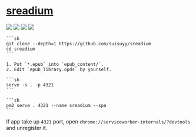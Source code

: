 # [sreadium](https://github.com/suisuyy/sreadium)

![](https://img.shields.io/github/license/suisuyy/sreadium?style=flat-square) ![](https://img.shields.io/github/last-commit/scillidan/sreadium/main?label=last%20commit%20(fork)&style=flat-square) ![](https://img.shields.io/badge/Vercel-black?style=flat&logo=Vercel&logoColor=white) ![](https://img.shields.io/badge/GitHub%20Pages-121013?logo=github&logoColor=white)

````{tab} From source
```sh
git clone --depth=1 https://github.com/suisuyy/sreadium
cd sreadium
```

1. Put `*.epub` into `epub_content/`.
2. Edit `epub_library.opds` by yourself.

```sh
serve -s . -p 4321
```
````

````{tab} PM2
```sh
pm2 serve . 4321 --name sreadium --spa
```
````

If app take up `4321` port, open `chrome://serviceworker-internals/?devtools` and unregister it.